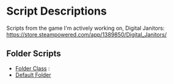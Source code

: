 # **Script Descriptions**
Scripts from the game I'm actively working on, Digital Janitors: https://store.steampowered.com/app/1389850/Digital_Janitors/

## **Folder Scripts**
- [Folder Class](https://pages.github.com/) : 
- [Default Folder](https://pages.github.com/)
